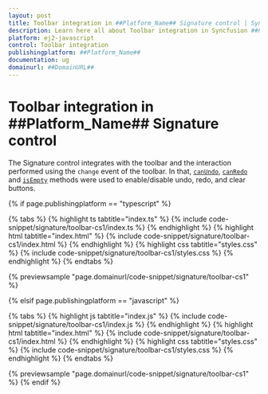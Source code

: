 ```yaml
---
layout: post
title: Toolbar integration in ##Platform_Name## Signature control | Syncfusion
description: Learn here all about Toolbar integration in Syncfusion ##Platform_Name## Signature control of Syncfusion Essential JS 2 and more.
platform: ej2-javascript
control: Toolbar integration 
publishingplatform: ##Platform_Name##
documentation: ug
domainurl: ##DomainURL##
---
```


# Toolbar integration in ##Platform_Name## Signature control

The Signature control integrates with the toolbar and the interaction performed using the `change` event of the toolbar. In that, [`canUndo`](https://ej2.syncfusion.com/documentation/api/signature/#canundo), [`canRedo`](https://ej2.syncfusion.com/documentation/api/signature/#canredo) and [`isEmpty`](https://ej2.syncfusion.com/documentation/api/signature/#isempty) methods were used to enable/disable undo, redo, and clear buttons.

{% if page.publishingplatform == "typescript" %}

 {% tabs %}
{% highlight ts tabtitle="index.ts" %}
{% include code-snippet/signature/toolbar-cs1/index.ts %}
{% endhighlight %}
{% highlight html tabtitle="index.html" %}
{% include code-snippet/signature/toolbar-cs1/index.html %}
{% endhighlight %}
{% highlight css tabtitle="styles.css" %}
{% include code-snippet/signature/toolbar-cs1/styles.css %}
{% endhighlight %}
{% endtabs %}
        
{% previewsample "page.domainurl/code-snippet/signature/toolbar-cs1" %}

{% elsif page.publishingplatform == "javascript" %}

{% tabs %}
{% highlight js tabtitle="index.js" %}
{% include code-snippet/signature/toolbar-cs1/index.js %}
{% endhighlight %}
{% highlight html tabtitle="index.html" %}
{% include code-snippet/signature/toolbar-cs1/index.html %}
{% endhighlight %}
{% highlight css tabtitle="styles.css" %}
{% include code-snippet/signature/toolbar-cs1/styles.css %}
{% endhighlight %}
{% endtabs %}

{% previewsample "page.domainurl/code-snippet/signature/toolbar-cs1" %}
{% endif %}